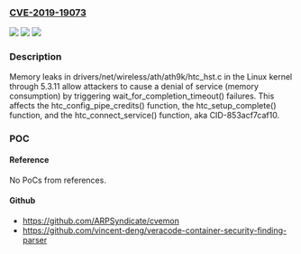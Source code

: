 ### [CVE-2019-19073](https://cve.mitre.org/cgi-bin/cvename.cgi?name=CVE-2019-19073)
![](https://img.shields.io/static/v1?label=Product&message=n%2Fa&color=blue)
![](https://img.shields.io/static/v1?label=Version&message=n%2Fa&color=blue)
![](https://img.shields.io/static/v1?label=Vulnerability&message=n%2Fa&color=brighgreen)

### Description

Memory leaks in drivers/net/wireless/ath/ath9k/htc_hst.c in the Linux kernel through 5.3.11 allow attackers to cause a denial of service (memory consumption) by triggering wait_for_completion_timeout() failures. This affects the htc_config_pipe_credits() function, the htc_setup_complete() function, and the htc_connect_service() function, aka CID-853acf7caf10.

### POC

#### Reference
No PoCs from references.

#### Github
- https://github.com/ARPSyndicate/cvemon
- https://github.com/vincent-deng/veracode-container-security-finding-parser

